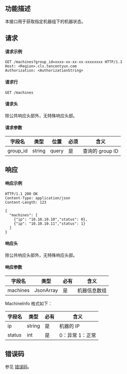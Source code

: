 ## 功能描述

本接口用于获取指定机器组下的机器状态。

## 请求
#### 请求示例

```shell
GET /machines?group_id=xxxx-xx-xx-xx-xxxxxxxx HTTP/1.1
Host: <Region>.cls.tencentyun.com
Authorization: <AuthorizationString>
```

#### 请求行

```shell
GET /machines
```

#### 请求头

除公共响应头部外，无特殊响应头部。

#### 请求参数

| 字段名        |  类型  | 位置  | 必须 |      含义                       |
|--------------|--------|------|---------|--------------------------------|
| group_id     | string | query| 是      |查询的 group ID                   |

## 响应

#### 响应示例

```shell
HTTP/1.1 200 OK
Content-Type: application/json
Content-Length: 123

{
  "machines": [
    {"ip": "10.10.10.10","status": 0},
    {"ip": "10.10.10.11","status": 1}
  ]
}
```

#### 响应头

除公共响应头部外，无特殊响应头部。

#### 响应参数

|  字段名      |  类型     | 必有 |        含义                    |
|-------------|-----------|---------|-------------------------------|
| machines    |JsonArray  | 是      | 机器信息数组                    |

MachineInfo 格式如下：

|  字段名     |  类型  | 必有 |        含义                    |
|------------|--------|---------|-------------------------------|
| ip         | string | 是      | 机器的 IP                    |
| status     | int    | 是      | 0：异常   1：正常            |

## 错误码

参见 [错误码](https://intl.cloud.tencent.com/document/product/614/12402)。
